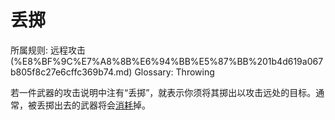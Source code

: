 # 丢掷

所属规则: 远程攻击 (%E8%BF%9C%E7%A8%8B%E6%94%BB%E5%87%BB%201b4d619a067b805f8c27e6cffc369b74.md)
Glossary: Throwing

若一件武器的攻击说明中注有“丢掷”，就表示你须将其掷出以攻击远处的目标。通常，被丢掷出去的武器将会[消耗](%E6%B6%88%E8%80%97%201b3d619a067b80789d16e44120e1be39.md)掉。